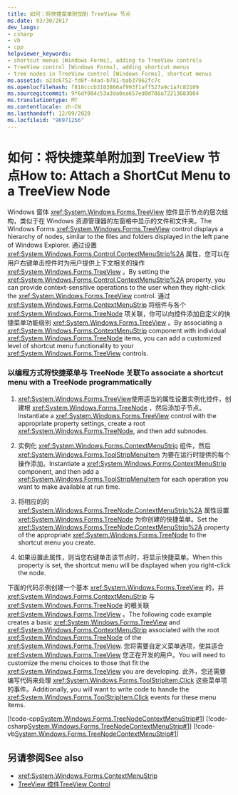 ```yaml
---
title: 如何：将快捷菜单附加到 TreeView 节点
ms.date: 03/30/2017
dev_langs:
- csharp
- vb
- cpp
helpviewer_keywords:
- shortcut menus [Windows Forms], adding to TreeView controls
- TreeView control [Windows Forms], adding shortcut menus
- tree nodes in TreeView control [Windows Forms], shortcut menus
ms.assetid: a23c6752-fd8f-44ad-b781-bab37962fc7c
ms.openlocfilehash: f818cccb3103866af993f1aff527a9c1a7c82109
ms.sourcegitcommit: 9f6df084c53a3da0ea657ed0d708a72213683084
ms.translationtype: MT
ms.contentlocale: zh-CN
ms.lasthandoff: 12/09/2020
ms.locfileid: "96971256"
---
```

# <a name="how-to-attach-a-shortcut-menu-to-a-treeview-node"></a><span data-ttu-id="1da4f-102">如何：将快捷菜单附加到 TreeView 节点</span><span class="sxs-lookup"><span data-stu-id="1da4f-102">How to: Attach a ShortCut Menu to a TreeView Node</span></span>
<span data-ttu-id="1da4f-103">Windows 窗体 <xref:System.Windows.Forms.TreeView> 控件显示节点的层次结构，类似于在 Windows 资源管理器的左窗格中显示的文件和文件夹。</span><span class="sxs-lookup"><span data-stu-id="1da4f-103">The Windows Forms <xref:System.Windows.Forms.TreeView> control displays a hierarchy of nodes, similar to the files and folders displayed in the left pane of Windows Explorer.</span></span> <span data-ttu-id="1da4f-104">通过设置 <xref:System.Windows.Forms.Control.ContextMenuStrip%2A> 属性，您可以在用户右键单击控件时为用户提供上下文相关的操作 <xref:System.Windows.Forms.TreeView> 。</span><span class="sxs-lookup"><span data-stu-id="1da4f-104">By setting the <xref:System.Windows.Forms.Control.ContextMenuStrip%2A> property, you can provide context-sensitive operations to the user when they right-click the <xref:System.Windows.Forms.TreeView> control.</span></span> <span data-ttu-id="1da4f-105">通过 <xref:System.Windows.Forms.ContextMenuStrip> 将组件与各个 <xref:System.Windows.Forms.TreeNode> 项关联，你可以向控件添加自定义的快捷菜单功能级别 <xref:System.Windows.Forms.TreeView> 。</span><span class="sxs-lookup"><span data-stu-id="1da4f-105">By associating a <xref:System.Windows.Forms.ContextMenuStrip> component with individual <xref:System.Windows.Forms.TreeNode> items, you can add a customized level of shortcut menu functionality to your <xref:System.Windows.Forms.TreeView> controls.</span></span>  
  
### <a name="to-associate-a-shortcut-menu-with-a-treenode-programmatically"></a><span data-ttu-id="1da4f-106">以编程方式将快捷菜单与 TreeNode 关联</span><span class="sxs-lookup"><span data-stu-id="1da4f-106">To associate a shortcut menu with a TreeNode programmatically</span></span>  
  
1. <span data-ttu-id="1da4f-107"><xref:System.Windows.Forms.TreeView>使用适当的属性设置实例化控件，创建根 <xref:System.Windows.Forms.TreeNode> ，然后添加子节点。</span><span class="sxs-lookup"><span data-stu-id="1da4f-107">Instantiate a <xref:System.Windows.Forms.TreeView> control with the appropriate property settings, create a root <xref:System.Windows.Forms.TreeNode>, and then add subnodes.</span></span>  
  
2. <span data-ttu-id="1da4f-108">实例化 <xref:System.Windows.Forms.ContextMenuStrip> 组件，然后 <xref:System.Windows.Forms.ToolStripMenuItem> 为要在运行时提供的每个操作添加。</span><span class="sxs-lookup"><span data-stu-id="1da4f-108">Instantiate a <xref:System.Windows.Forms.ContextMenuStrip> component, and then add a <xref:System.Windows.Forms.ToolStripMenuItem> for each operation you want to make available at run time.</span></span>  
  
3. <span data-ttu-id="1da4f-109">将相应的的 <xref:System.Windows.Forms.TreeNode.ContextMenuStrip%2A> 属性设置 <xref:System.Windows.Forms.TreeNode> 为你创建的快捷菜单。</span><span class="sxs-lookup"><span data-stu-id="1da4f-109">Set the <xref:System.Windows.Forms.TreeNode.ContextMenuStrip%2A> property of the appropriate <xref:System.Windows.Forms.TreeNode> to the shortcut menu you create.</span></span>  
  
4. <span data-ttu-id="1da4f-110">如果设置此属性，则当您右键单击该节点时，将显示快捷菜单。</span><span class="sxs-lookup"><span data-stu-id="1da4f-110">When this property is set, the shortcut menu will be displayed when you right-click the node.</span></span>  
  
 <span data-ttu-id="1da4f-111">下面的代码示例创建一个基本 <xref:System.Windows.Forms.TreeView> 的，并 <xref:System.Windows.Forms.ContextMenuStrip> 与 <xref:System.Windows.Forms.TreeNode> 的根关联 <xref:System.Windows.Forms.TreeView> 。</span><span class="sxs-lookup"><span data-stu-id="1da4f-111">The following code example creates a basic <xref:System.Windows.Forms.TreeView> and <xref:System.Windows.Forms.ContextMenuStrip> associated with the root <xref:System.Windows.Forms.TreeNode> of the <xref:System.Windows.Forms.TreeView>.</span></span> <span data-ttu-id="1da4f-112">您将需要自定义菜单选项，使其适合 <xref:System.Windows.Forms.TreeView> 您正在开发的用户。</span><span class="sxs-lookup"><span data-stu-id="1da4f-112">You will need to customize the menu choices to those that fit the <xref:System.Windows.Forms.TreeView> you are developing.</span></span> <span data-ttu-id="1da4f-113">此外，您还需要编写代码来处理 <xref:System.Windows.Forms.ToolStripItem.Click> 这些菜单项的事件。</span><span class="sxs-lookup"><span data-stu-id="1da4f-113">Additionally, you will want to write code to handle the <xref:System.Windows.Forms.ToolStripItem.Click> events for these menu items.</span></span>  
  
 [!code-cpp[System.Windows.Forms.TreeNodeContextMenuStrip#1](~/samples/snippets/cpp/VS_Snippets_Winforms/system.windows.forms.TreeNodeContextMenuStrip/cpp/Form1.cpp#1)]
 [!code-csharp[System.Windows.Forms.TreeNodeContextMenuStrip#1](~/samples/snippets/csharp/VS_Snippets_Winforms/system.windows.forms.TreeNodeContextMenuStrip/CS/Form1.cs#1)]
 [!code-vb[System.Windows.Forms.TreeNodeContextMenuStrip#1](~/samples/snippets/visualbasic/VS_Snippets_Winforms/system.windows.forms.TreeNodeContextMenuStrip/VB/Form1.vb#1)]  
  
## <a name="see-also"></a><span data-ttu-id="1da4f-114">另请参阅</span><span class="sxs-lookup"><span data-stu-id="1da4f-114">See also</span></span>

- <xref:System.Windows.Forms.ContextMenuStrip>
- [<span data-ttu-id="1da4f-115">TreeView 控件</span><span class="sxs-lookup"><span data-stu-id="1da4f-115">TreeView Control</span></span>](treeview-control-windows-forms.md)

